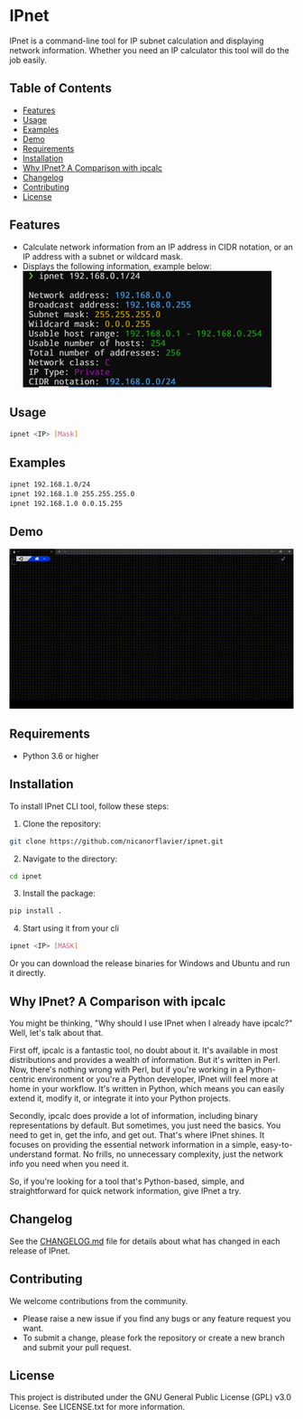 # IPnet

IPnet is a command-line tool for IP subnet calculation and displaying network information. Whether you need an IP calculator this tool will do the job easily.

## Table of Contents
- [Features](#features)
- [Usage](#usage)
- [Examples](#examples)
- [Demo](#demo)
- [Requirements](#requirements)
- [Installation](#installation)
- [Why IPnet? A Comparison with ipcalc](#why-ipnet-a-comparison-with-ipcalc)
- [Changelog](#changelog)
- [Contributing](#contributing)
- [License](#license)

## Features

- Calculate network information from an IP address in CIDR notation, or an IP address with a subnet or wildcard mask.
- Displays the following information, example below:
![Info Output](images/info-output.png)
  

## Usage

```bash
ipnet <IP> [Mask]
```
## Examples

```bash
ipnet 192.168.1.0/24
ipnet 192.168.1.0 255.255.255.0
ipnet 192.168.1.0 0.0.15.255
```

## Demo

![Demo GIF](images/ipnet.gif)

## Requirements
* Python 3.6 or higher

## Installation
To install IPnet CLI tool, follow these steps:

1. Clone the repository:
```bash
git clone https://github.com/nicanorflavier/ipnet.git
```
2. Navigate to the directory:
```bash
cd ipnet
```
3. Install the package:
```bash
pip install .
```
4. Start using it from your cli
```bash
ipnet <IP> [MASK]
```
Or you can download the release binaries for Windows and Ubuntu and run it directly.

## Why IPnet? A Comparison with ipcalc

You might be thinking, "Why should I use IPnet when I already have ipcalc?" Well, let's talk about that.

First off, ipcalc is a fantastic tool, no doubt about it. It's available in most distributions and provides a wealth of information. But it's written in Perl. Now, there's nothing wrong with Perl, but if you're working in a Python-centric environment or you're a Python developer, IPnet will feel more at home in your workflow. It's written in Python, which means you can easily extend it, modify it, or integrate it into your Python projects. 

Secondly, ipcalc does provide a lot of information, including binary representations by default. But sometimes, you just need the basics. You need to get in, get the info, and get out. That's where IPnet shines. It focuses on providing the essential network information in a simple, easy-to-understand format. No frills, no unnecessary complexity, just the network info you need when you need it.

So, if you're looking for a tool that's Python-based, simple, and straightforward for quick network information, give IPnet a try.

## Changelog
See the [CHANGELOG.md](CHANGELOG.md) file for details about what has changed in each release of IPnet.

## Contributing
We welcome contributions from the community.
* Please raise a new issue if you find any bugs or any feature request you want.
* To submit a change, please fork the repository or create a new branch and submit your pull request.

## License
This project is distributed under the GNU General Public License (GPL) v3.0 License. See LICENSE.txt for more information.

